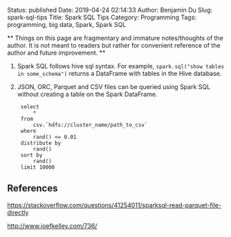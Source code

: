 Status: published
Date: 2019-04-24 02:14:33
Author: Benjamin Du
Slug: spark-sql-tips
Title: Spark SQL Tips
Category: Programming
Tags: programming, big data, Spark, Spark SQL

**
Things on this page are fragmentary and immature notes/thoughts of the author.
It is not meant to readers but rather for convenient reference of the author and future improvement.
**



1. Spark SQL follows hive sql syntax.
    For example,
    `spark.sql("show tables in some_schema")`
    returns a DataFrame with tables in the Hive database.

2. JSON, ORC, Parquet and CSV files can be queried using Spark SQL without creating a table on the Spark DataFrame.

        select
            *
        from
            csv.`hdfs://cluster_name/path_to_csv`
        where
            rand() <= 0.01
        distribute by
            rand()
        sort by
            rand()
        limit 10000

## References

https://stackoverflow.com/questions/41254011/sparksql-read-parquet-file-directly

http://www.joefkelley.com/736/
